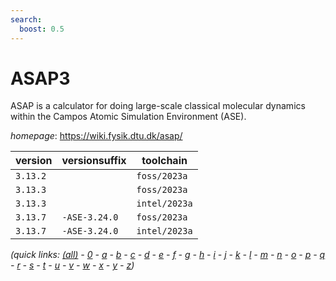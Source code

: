 ```yaml
---
search:
  boost: 0.5
---
```

# ASAP3

ASAP is a calculator for doing large-scale classical molecular dynamics within the Campos Atomic Simulation Environment (ASE).

*homepage*: <https://wiki.fysik.dtu.dk/asap/>

version | versionsuffix | toolchain
--------|---------------|----------
``3.13.2`` |  | ``foss/2023a``
``3.13.3`` |  | ``foss/2023a``
``3.13.3`` |  | ``intel/2023a``
``3.13.7`` | ``-ASE-3.24.0`` | ``foss/2023a``
``3.13.7`` | ``-ASE-3.24.0`` | ``intel/2023a``


*(quick links: [(all)](../index.md) - [0](../0/index.md) - [a](../a/index.md) - [b](../b/index.md) - [c](../c/index.md) - [d](../d/index.md) - [e](../e/index.md) - [f](../f/index.md) - [g](../g/index.md) - [h](../h/index.md) - [i](../i/index.md) - [j](../j/index.md) - [k](../k/index.md) - [l](../l/index.md) - [m](../m/index.md) - [n](../n/index.md) - [o](../o/index.md) - [p](../p/index.md) - [q](../q/index.md) - [r](../r/index.md) - [s](../s/index.md) - [t](../t/index.md) - [u](../u/index.md) - [v](../v/index.md) - [w](../w/index.md) - [x](../x/index.md) - [y](../y/index.md) - [z](../z/index.md))*

